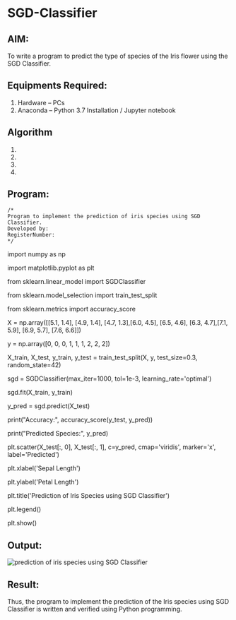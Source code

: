 # SGD-Classifier
## AIM:
To write a program to predict the type of species of the Iris flower using the SGD Classifier.

## Equipments Required:
1. Hardware – PCs
2. Anaconda – Python 3.7 Installation / Jupyter notebook

## Algorithm
1. 
2. 
3. 
4. 

## Program:
```
/*
Program to implement the prediction of iris species using SGD Classifier.
Developed by: 
RegisterNumber:  
*/
```
import numpy as np

import matplotlib.pyplot as plt

from sklearn.linear_model import SGDClassifier

from sklearn.model_selection import train_test_split

from sklearn.metrics import accuracy_score

X = np.array([[5.1, 1.4], [4.9, 1.4], [4.7, 1.3],[6.0, 4.5], [6.5, 4.6], [6.3, 4.7],[7.1, 5.9], [6.9, 5.7], [7.6, 6.6]])

y = np.array([0, 0, 0, 1, 1, 1, 2, 2, 2]) 

X_train, X_test, y_train, y_test = train_test_split(X, y, test_size=0.3, random_state=42)

sgd = SGDClassifier(max_iter=1000, tol=1e-3, learning_rate='optimal')

sgd.fit(X_train, y_train)

y_pred = sgd.predict(X_test)

print("Accuracy:", accuracy_score(y_test, y_pred))

print("Predicted Species:", y_pred)

plt.scatter(X_test[:, 0], X_test[:, 1], c=y_pred, cmap='viridis', marker='x', label='Predicted')

plt.xlabel('Sepal Length')

plt.ylabel('Petal Length')

plt.title('Prediction of Iris Species using SGD Classifier')

plt.legend()

plt.show()

## Output:
![prediction of iris species using SGD Classifier](sam.png)


## Result:
Thus, the program to implement the prediction of the Iris species using SGD Classifier is written and verified using Python programming.
